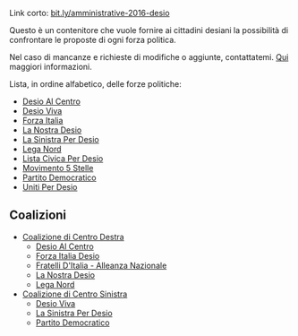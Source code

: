 Link corto: [bit.ly/amministrative-2016-desio](https://bit.ly/amministrative-2016-desio)

Questo è un contenitore che vuole fornire ai cittadini desiani la possibilità di confrontare le proposte di ogni forza politica.

Nel caso di mancanze e richieste di modifiche o aggiunte, contattatemi. [Qui](richiesta-del-programma-elettorale.md) maggiori informazioni.

Lista, in ordine alfabetico, delle forze politiche:

- [Desio Al Centro](desio-al-centro.md)
- [Desio Viva](desio-viva.md)
- [Forza Italia](forza-italia.md)
- [La Nostra Desio](la-nostra-desio.md)
- [La Sinistra Per Desio](la-sinistra-per-desio.md)
- [Lega Nord](lega-nord.md)
- [Lista Civica Per Desio](lista-civica-per-desio.md)
- [Movimento 5 Stelle](movimento-5-stelle.md)
- [Partito Democratico](partito-democratico.md)
- [Uniti Per Desio](uniti-per-desio.md)

## Coalizioni

- [Coalizione di Centro Destra](coalizione-di-centro-destra.md)
  - [Desio Al Centro](desio-al-centro.md)
  - [Forza Italia Desio](forza-italia.md)
  - [Fratelli D'Italia - Alleanza Nazionale](fratelli-ditalia-alleanza-nazionale.md)
  - [La Nostra Desio](la-nostra-desio.md)
  - [Lega Nord](lega-nord.md)
- [Coalizione di Centro Sinistra](coalizione-di-centro-sinistra.md)
  - [Desio Viva](desio-viva.md)
  - [La Sinistra Per Desio](la-sinistra-per-desio.md)
  - [Partito Democratico](partito-democratico.md)
